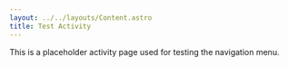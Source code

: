 ```yaml
---
layout: ../../layouts/Content.astro
title: Test Activity
---
```


This is a placeholder activity page used for testing the navigation menu.
